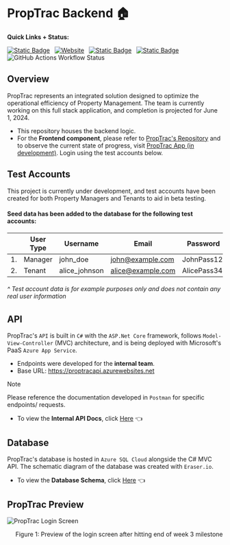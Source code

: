# PropTrac Backend :house:

**Quick Links + Status:**

[![Static Badge](https://img.shields.io/badge/Frontend%20Repo-A2D7E2?style=flat&logo=github&logoColor=black)](https://github.com/calebsylvia/PropTrac) &ensp;[![Website](https://img.shields.io/website?url=https%3A%2F%2Fproptrac-app.vercel.app%2F&up_message=in%20development&up_color=8DD394&down_color=red&style=flat&logo=vercel&label=Frontend%20App)](https://proptrac-app.vercel.app/) &ensp;[![Static Badge](https://img.shields.io/badge/API_Docs-public-lightgrey?style=flat&logo=postman&logoColor=black&labelColor=EEE2D1)](https://documenter.getpostman.com/view/31041768/2sA3Bn5Bzt) &ensp;[![Static Badge](https://img.shields.io/badge/Database%20Schema-public-lightgray?style=flat&logo=eraser-io&labelColor=DE7676)](https://app.eraser.io/workspace/pbzCocdYcajMIkRmPd15?origin=share) &ensp;![GitHub Actions Workflow Status](https://img.shields.io/github/actions/workflow/status/et120/PropTrac-backend/main_proptracapi.yml?style=flat&logo=azure-devops&label=Build%20%26%20Deploy%20API&labelColor=grey&color=8DD394)

## Overview
PropTrac represents an integrated solution designed to optimize the operational efficiency of Property Management. The team is currently working on this full stack application, and completion is projected for June 1, 2024.

- This repository houses the backend logic.
- For the **Frontend component**, please refer to [PropTrac's Repository](https://github.com/calebsylvia/PropTrac) and to observe the current state of progress, visit [PropTrac App (in development)](https://proptrac-app.vercel.app/). Login using the test accounts below.

## Test Accounts
This project is currently under development, and test accounts have been created for both Property Managers and Tenants to aid in beta testing. 

#### Seed data has been added to the database for the following test accounts:

|  | User Type | Username | Email | Password |
| --- | --- | --- | --- | --- |
| 1. | Manager | john_doe | john@example.com | JohnPass12! |
| 2. | Tenant | alice_johnson | alice@example.com | AlicePass34! |

###### ^ Test account data is for example purposes only and does not contain any real user information


## API 

PropTrac's `API` is built in `C#` with the `ASP.Net Core` framework, follows `Model-View-Controller` (MVC) architecture, and is being deployed with Microsoft's PaaS `Azure App Service`.

- Endpoints were developed for the **internal team**.
- Base URL: https://proptracapi.azurewebsites.net

> [!NOTE]
> Please reference the documentation developed in `Postman` for specific endpoints/ requests.

- To view the **Internal API Docs**, click [Here](https://documenter.getpostman.com/view/31041768/2sA3Bn5Bzt) :point_left:
&ensp;


## Database 

PropTrac's database is hosted in `Azure SQL Cloud` alongside the C# MVC API. The schematic diagram of the database was created with `Eraser.io`.

- To view the **Database Schema**, click [Here](https://app.eraser.io/workspace/pbzCocdYcajMIkRmPd15?origin=share) :point_left:
&ensp;


## PropTrac Preview
![PropTrac Login Screen](https://github.com/et120/PropTrac-backend/assets/148283439/62e049f9-9d8b-432e-8743-1f586a8176f9)

<p align="right">Figure 1: Preview of the login screen after hitting end of week 3 milestone</p>

